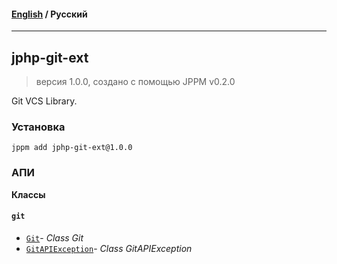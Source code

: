 #### [English](README.md) / **Русский**

---

## jphp-git-ext
> версия 1.0.0, создано с помощью JPPM v0.2.0

Git VCS Library.

### Установка
```
jppm add jphp-git-ext@1.0.0
```

### АПИ
**Классы**

#### `git`

- [`Git`](https://github.com/jphp-compiler/jphp/blob/master/exts/jphp-git-ext/api-docs/classes/git/Git.ru.md)- _Class Git_
- [`GitAPIException`](https://github.com/jphp-compiler/jphp/blob/master/exts/jphp-git-ext/api-docs/classes/git/GitAPIException.ru.md)- _Class GitAPIException_